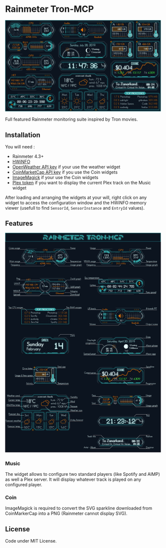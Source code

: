 # Rainmeter Tron-MCP

![Preview](.github/Preview.png)

Full featured Rainmeter monitoring suite inspired by Tron movies.

## Installation

You will need :

* Rainmeter 4.3+
* [HWiNFO](https://www.hwinfo.com/download/)
* [OpenWeather API key](https://openweathermap.org) if your use the weather widget
* [CoinMarketCap API key](https://coinmarketcap.com) if you use the Coin widgets
* [ImageMagick](https://imagemagick.org/script/download.php#windows) if your use the Coin widgets
* [Plex token](https://www.plexopedia.com/plex-media-server/general/plex-token) if you want to display the current Plex track on the Music widget

After loading and arranging the widgets at your will, right click on any widget to access the configuration window and the HWiNFO memory viewer (usefull to find `SensorId`, `SensorInstance` and `EntryId` values).

## Features

![Help](.github/Help.png)

### Music

The widget allows to configure two standard players (like Spotify and AIMP) as well a Plex server. It will display whatever track is played on any configured player.

### Coin

ImageMagick is required to convert the SVG sparkline downloaded from CoinMarkerCap into a PNG (Rainmeter cannot display SVG).

## License

Code under MIT License.
